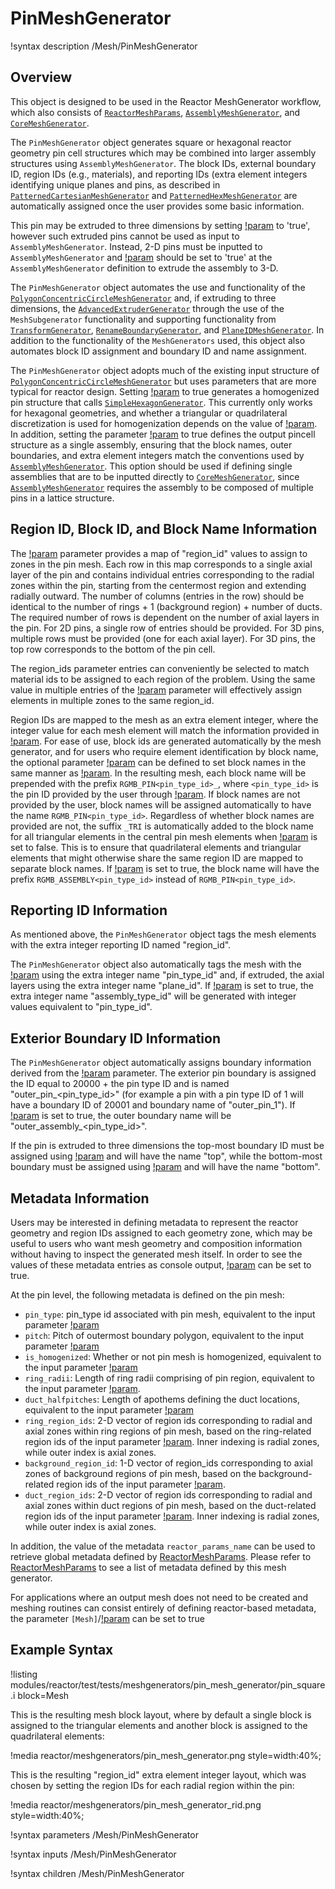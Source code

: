 # PinMeshGenerator

!syntax description /Mesh/PinMeshGenerator

## Overview

This object is designed to be used in the Reactor MeshGenerator workflow, which also consists of [`ReactorMeshParams`](ReactorMeshParams.md), [`AssemblyMeshGenerator`](AssemblyMeshGenerator.md), and [`CoreMeshGenerator`](CoreMeshGenerator.md).

The `PinMeshGenerator` object generates square or hexagonal reactor geometry pin cell structures which may be combined into larger assembly structures using `AssemblyMeshGenerator`. The block IDs, external boundary ID, region IDs (e.g., materials), and reporting IDs (extra element integers identifying unique planes and pins, as described in [`PatternedCartesianMeshGenerator`](PatternedCartesianMeshGenerator.md) and [`PatternedHexMeshGenerator`](PatternedHexMeshGenerator.md) are automatically assigned once the user provides some basic information.

This pin may be extruded to three dimensions by setting [!param](/Mesh/PinMeshGenerator/extrude) to 'true', however such extruded pins cannot be used as input to `AssemblyMeshGenerator`. Instead, 2-D pins must be inputted to `AssemblyMeshGenerator` and [!param](/Mesh/AssemblyMeshGenerator/extrude) should be set to 'true' at the `AssemblyMeshGenerator` definition to extrude the assembly to 3-D.


The `PinMeshGenerator` object automates the use and functionality of the [`PolygonConcentricCircleMeshGenerator`](PolygonConcentricCircleMeshGenerator.md) and, if extruding to three dimensions, the [`AdvancedExtruderGenerator`](AdvancedExtruderGenerator.md) through the use of the `MeshSubgenerator` functionality and supporting functionality from [`TransformGenerator`](TransformGenerator.md), [`RenameBoundaryGenerator`](RenameBoundaryGenerator.md), and [`PlaneIDMeshGenerator`](PlaneIDMeshGenerator.md). In addition to the functionality of the `MeshGenerators` used, this object also automates block ID assignment and boundary ID and name assignment.

The `PinMeshGenerator` object adopts much of the existing input structure of [`PolygonConcentricCircleMeshGenerator`](PolygonConcentricCircleMeshGenerator.md) but uses parameters that are more typical for reactor design. Setting [!param](/Mesh/PinMeshGenerator/homogenized) to true generates a homogenized pin structure that calls [`SimpleHexagonGenerator`](SimpleHexagonGenerator.md). This currently only works for hexagonal geometries, and whether a triangular or quadrilateral discretization is used for homogenization depends on the value of [!param](/Mesh/PinMeshGenerator/quad_center_elements). In addition, setting the parameter [!param](/Mesh/PinMeshGenerator/use_as_assembly) to true defines the output pincell structure as a single assembly, ensuring that the block names, outer boundaries, and extra element integers match the conventions used by [`AssemblyMeshGenerator`](AssemblyMeshGenerator.md). This option should be used if defining single assemblies that are to be inputted directly to [`CoreMeshGenerator`](CoreMeshGenerator.md), since [`AssemblyMeshGenerator`](AssemblyMeshGenerator.md) requires the assembly to be composed of multiple pins in a lattice structure.

## Region ID, Block ID, and Block Name Information

The [!param](/Mesh/PinMeshGenerator/region_ids) parameter provides a map of "region_id" values to assign to zones in the pin mesh. Each row in this map corresponds to a single axial layer of the pin and contains individual entries corresponding to the radial zones within the pin, starting from the centermost region and extending radially outward. The number of columns (entries in the row) should be identical to the number of rings + 1 (background region) + number of ducts. The required number of rows is dependent on the number of axial layers in the pin. For 2D pins, a single row of entries should be provided. For 3D pins, multiple rows must be provided (one for each axial layer). For 3D pins, the top row corresponds to the bottom of the pin cell.

The region_ids parameter entries can conveniently be selected to match material ids to be assigned to each region of the problem. Using the same value in multiple entries of the [!param](/Mesh/PinMeshGenerator/region_ids) parameter will effectively assign elements in multiple zones to the same region_id.

Region IDs are mapped to the mesh as an extra element integer, where the integer value for each mesh element will match the information provided in [!param](/Mesh/PinMeshGenerator/region_ids). For ease of use, block ids are generated automatically by the mesh generator, and for users who require element identification by block name, the optional parameter [!param](/Mesh/PinMeshGenerator/block_names) can be defined to set block names in the same manner as [!param](/Mesh/PinMeshGenerator/region_ids). In the resulting mesh, each block name will be prepended with the prefix `RGMB_PIN<pin_type_id>_`, where `<pin_type_id>` is the pin ID provided by the user through [!param](/Mesh/PinMeshGenerator/pin_type). If block names are not provided by the user, block names will be assigned automatically to have the name `RGMB_PIN<pin_type_id>`. Regardless of whether block names are provided are not, the suffix `_TRI` is automatically added to the block name for all triangular elements in the central pin mesh elements when [!param](/Mesh/PinMeshGenerator/quad_center_elements) is set to false. This is to ensure that quadrilateral elements and triangular elements that might otherwise share the same region ID are mapped to separate block names. If [!param](/Mesh/PinMeshGenerator/use_as_assembly) is set to true, the block name will have the prefix `RGMB_ASSEMBLY<pin_type_id>` instead of `RGMB_PIN<pin_type_id>`.

## Reporting ID Information

As mentioned above, the `PinMeshGenerator` object tags the mesh elements with the extra integer reporting ID named "region_id".

The `PinMeshGenerator` object also automatically tags the mesh with the [!param](/Mesh/PinMeshGenerator/pin_type) using the extra integer name "pin_type_id" and, if extruded, the axial layers using the extra integer name "plane_id". If [!param](/Mesh/PinMeshGenerator/use_as_assembly) is set to true, the extra integer name "assembly_type_id" will be generated with integer values equivalent to "pin_type_id".

## Exterior Boundary ID Information

The `PinMeshGenerator` object automatically assigns boundary information derived from the [!param](/Mesh/PinMeshGenerator/pin_type) parameter. The exterior pin boundary is assigned the ID equal to 20000 + the pin type ID and is named "outer_pin_<pin_type_id>" (for example a pin with a pin type ID of 1 will have a boundary ID of 20001 and boundary name of "outer_pin_1"). If [!param](/Mesh/PinMeshGenerator/use_as_assembly) is set to true, the outer boundary name will be "outer_assembly_<pin_type_id>".

If the pin is extruded to three dimensions the top-most boundary ID must be assigned using [!param](/Mesh/ReactorMeshParams/top_boundary_id) and will have the name "top", while the bottom-most boundary must be assigned using [!param](/Mesh/ReactorMeshParams/bottom_boundary_id) and will have the name "bottom".

## Metadata Information

Users may be interested in defining metadata to represent the reactor geometry and region IDs assigned to each geometry zone, which may be useful to users who want mesh geometry and composition information without having to inspect the generated mesh itself. In order to see the values of these metadata entries as console output, [!param](/Mesh/PinMeshGenerator/show_rgmb_metadata) can be set to true.

At the pin level, the following metadata is defined on the pin mesh:

- `pin_type`: pin_type id associated with pin mesh, equivalent to the input parameter [!param](/Mesh/PinMeshGenerator/pin_type)
- `pitch`: Pitch of outermost boundary polygon, equivalent to the input parameter [!param](/Mesh/PinMeshGenerator/pitch)
- `is_homogenized`: Whether or not pin mesh is homogenized, equivalent to the input parameter [!param](/Mesh/PinMeshGenerator/homogenized)
- `ring_radii`: Length of ring radii comprising of pin region, equivalent to the input parameter [!param](/Mesh/PinMeshGenerator/ring_radii).
- `duct_halfpitches`: Length of apothems defining the duct locations, equivalent to the input parameter [!param](/Mesh/PinMeshGenerator/duct_halfpitch)
- `ring_region_ids`: 2-D vector of region ids corresponding to radial and axial zones within ring regions of pin mesh, based on the ring-related region ids of the input parameter [!param](/Mesh/PinMeshGenerator/region_ids). Inner indexing is radial zones, while outer index is axial zones.
- `background_region_id`: 1-D vector of region_ids corresponding to axial zones of background regions of pin mesh, based on the background-related region ids of the input parameter [!param](/Mesh/PinMeshGenerator/region_ids).
- `duct_region_ids`: 2-D vector of region ids corresponding to radial and axial zones within duct regions of pin mesh, based on the duct-related region ids of the input parameter [!param](/Mesh/PinMeshGenerator/region_ids). Inner indexing is radial zones, while outer index is axial zones.

In addition, the value of the metadata `reactor_params_name` can be used to retrieve global metadata defined by [ReactorMeshParams](ReactorMeshParams.md). Please refer to [ReactorMeshParams](ReactorMeshParams.md) to see a list of metadata defined by this mesh generator.

For applications where an output mesh does not need to be created and meshing routines can consist entirely of defining reactor-based metadata, the parameter `[Mesh]`/[!param](/Mesh/data_only) can be set to true

## Example Syntax

!listing modules/reactor/test/tests/meshgenerators/pin_mesh_generator/pin_square.i block=Mesh

This is the resulting mesh block layout, where by default a single block is assigned to the triangular elements and another block is assigned to the quadrilateral elements:

!media reactor/meshgenerators/pin_mesh_generator.png style=width:40%;

This is the resulting "region_id" extra element integer layout, which was chosen by setting the region IDs for each radial region within the pin:

!media reactor/meshgenerators/pin_mesh_generator_rid.png style=width:40%;

!syntax parameters /Mesh/PinMeshGenerator

!syntax inputs /Mesh/PinMeshGenerator

!syntax children /Mesh/PinMeshGenerator

